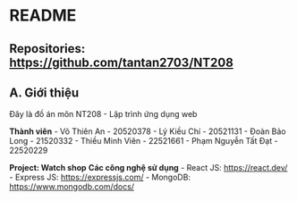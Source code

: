 # README

## Repositories: https://github.com/tantan2703/NT208

## A. Giới thiệu

Đây là đồ án môn NT208 - Lập trình ứng dụng web

**Thành viên**
    - Võ Thiên An - 20520378
    - Lý Kiều Chí - 20521131
    - Đoàn Bảo Long - 21520332
    - Thiều Minh Viên - 22521661
    - Phạm Nguyễn Tất Đạt - 22520229

**Project: Watch shop**
**Các công nghệ sử dụng**
    - React JS: https://react.dev/
    - Express JS: https://expressjs.com/
    - MongoDB: https://www.mongodb.com/docs/

## 



